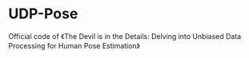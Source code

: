 # UDP-Pose
 Official code of 《The Devil is in the Details: Delving into Unbiased Data Processing for Human Pose Estimation》
